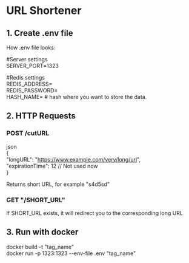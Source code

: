 # URL Shortener

## 1. Create .env file        
        
How .env file looks:        
        
#Server settings        
SERVER_PORT=1323        
        
#Redis settings        
REDIS_ADDRESS=                        
REDIS_PASSWORD=                         
HASH_NAME=                      # hash where you want to store the data.         

## 2. HTTP Requests


### POST /cutURL

json        
{        
    "longURL": "https://www.example.com/very/long/url",        
    "expirationTime": 12                             // Not used now        
}

Returns short URL, for example "s4d5sd"

### GET "/SHORT_URL"

If SHORT_URL exists, it will redirect you to the corresponding long URL

## 3. Run with docker        
        
docker build -t "tag_name"        
docker run -p 1323:1323 --env-file .env "tag_name"        
